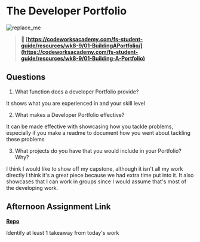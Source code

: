 # The Developer Portfolio

![replace_me](https://codeworks.blob.core.windows.net/public/assets/img/illustrations/placeholder.svg)

> **📖 [https://codeworksacademy.com/fs-student-guide/resources/wk8-9/01-BuildingAPortfolio/](https://codeworksacademy.com/fs-student-guide/resources/wk8-9/01-Building-A-Portfolio)**

## Questions

1. What function does a developer Portfolio provide? 

It shows what you are experienced in and your skill level

2. What makes a Developer Portfolio effective?

It can be made effective with showcasing how you tackle problems, especially if you make a readme to document how you went about tackling these problems

3. What projects do you have that you would include in your Portfolio? Why?

I think I would like to show off my capstone, although it isn't all my work directly I think it's a great piece because we had extra time put into it. It also showcases that I can work in groups since I would assume that's most of the developing work.

## Afternoon Assignment Link

**[Repo](capstone)**

Identify at least 1 takeaway from today's work
